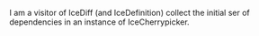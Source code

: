 I am a visitor of IceDiff (and IceDefinition) collect the initial ser of dependencies in an instance of IceCherrypicker.
